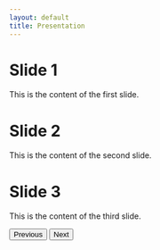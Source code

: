 ```yaml
---
layout: default
title: Presentation
---
```


<div id="slides-container">
  <div class="slide" id="slide-1">
    <h1>Slide 1</h1>
    <p>This is the content of the first slide.</p>
  </div>
  <div class="slide" id="slide-2">
    <h1>Slide 2</h1>
    <p>This is the content of the second slide.</p>
  </div>
  <div class="slide" id="slide-3">
    <h1>Slide 3</h1>
    <p>This is the content of the third slide.</p>
  </div>
</div>

<!-- Navigation Buttons -->
<div id="nav-buttons">
  <button onclick="prevSlide()">Previous</button>
  <button onclick="nextSlide()">Next</button>
</div>

<script>
  let currentSlide = 0;
  const slides = document.querySelectorAll('.slide');
  const totalSlides = slides.length;

  function showSlide(index) {
    // Hide all slides
    slides.forEach(slide => slide.style.display = 'none');
    
    // Show the current slide
    slides[index].style.display = 'block';
  }

  function nextSlide() {
    if (currentSlide < totalSlides - 1) {
      currentSlide++;
    } else {
      currentSlide = 0; // Loop back to the first slide
    }
    showSlide(currentSlide);
  }

  function prevSlide() {
    if (currentSlide > 0) {
      currentSlide--;
    } else {
      currentSlide = totalSlides - 1; // Loop to the last slide
    }
    showSlide(currentSlide);
  }

  // Show the first slide initially
  showSlide(currentSlide);
</script>
